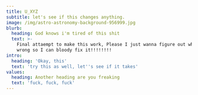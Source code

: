 ```yaml
---
title: U_XYZ
subtitle: let's see if this changes anything.
image: /img/astro-astronomy-background-956999.jpg
blurb:
  heading: God knows i'm tired of this shit
  text: >-
    Final attaempt to make this work, Please I just wanna figure out what's
    wrong so I can bloody fix it!!!!!!!!
intro:
  heading: 'Okay, this'
  text: 'try this as well, let''s see if it takes'
values:
  heading: Another heading are you freaking
  text: 'fuck, fuck, fuck'
---
```


